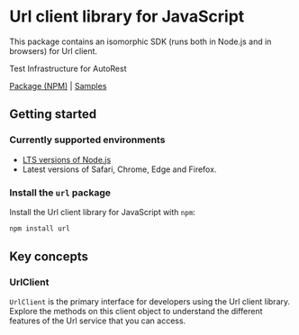 # Url client library for JavaScript

This package contains an isomorphic SDK (runs both in Node.js and in browsers) for Url client.

Test Infrastructure for AutoRest

[Package (NPM)](https://www.npmjs.com/package/url) |
[Samples](https://github.com/Azure-Samples/azure-samples-js-management)

## Getting started

### Currently supported environments

- [LTS versions of Node.js](https://nodejs.org/about/releases/)
- Latest versions of Safari, Chrome, Edge and Firefox.


### Install the `url` package

Install the Url client library for JavaScript with `npm`:

```bash
npm install url
```


## Key concepts

### UrlClient

`UrlClient` is the primary interface for developers using the Url client library. Explore the methods on this client object to understand the different features of the Url service that you can access.


